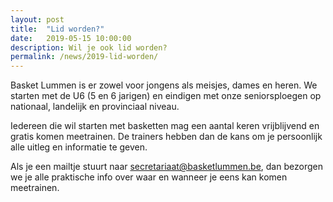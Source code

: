 ```yaml
---
layout: post
title:  "Lid worden?"
date:   2019-05-15 10:00:00
description: Wil je ook lid worden?
permalink: /news/2019-lid-worden/
---
```


Basket Lummen is er zowel voor jongens als meisjes, dames en heren. We starten met de U6 (5 en 6 jarigen) en eindigen met onze seniorsploegen op nationaal, landelijk en provinciaal niveau. 

Iedereen die wil starten met basketten mag een aantal keren vrijblijvend en gratis komen meetrainen. De trainers hebben dan de kans om je persoonlijk alle uitleg en informatie te geven. 

Als je een mailtje stuurt naar [secretariaat@basketlummen.be](mailto:secretariaat@basketlummen.be), dan bezorgen we je alle praktische info over waar en wanneer je eens kan komen meetrainen.